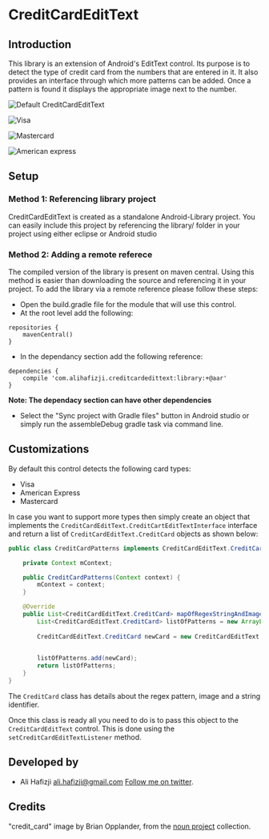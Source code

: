 CreditCardEditText
==================

## Introduction

This library is an extension of Android's EditText control. Its purpose is to detect the type of credit card from the numbers that are entered in it. It also provides an interface through which more patterns can be added. Once a pattern is found it displays the appropriate image next to the number.

![Default CreditCardEditText](https://raw.githubusercontent.com/aliHafizji/CreditCardEditText/master/example/default_creditcard_image.png)

![Visa](https://raw.githubusercontent.com/aliHafizji/CreditCardEditText/master/example/visa_credit_card_image.png)

![Mastercard](https://raw.githubusercontent.com/aliHafizji/CreditCardEditText/master/example/master_card_image.png)

![American express](https://raw.githubusercontent.com/aliHafizji/CreditCardEditText/master/example/american_express_image.png)

## Setup

### Method 1: Referencing library project

CreditCardEditText is created as a standalone Android-Library project. You can easily include this project by referencing the library/ folder in your project using either eclipse or Android studio

### Method 2: Adding a remote referece

The compiled version of the library is present on maven central. Using this method is easier than downloading the source and referencing it in your project. To add the library via a remote reference please follow these steps:

* Open the build.gradle file for the module that will use this control.
* At the root level add the following:

```
repositories {
    mavenCentral()
}
```

* In the dependancy section add the following reference:

```
dependencies {
    compile 'com.alihafizji.creditcardedittext:library:+@aar'
}
```
**Note: The dependacy section can have other dependencies**

* Select the "Sync project with Gradle files" button in Android studio or simply run the assembleDebug gradle task via command line.

## Customizations

By default this control detects the following card types:

* Visa
* American Express
* Mastercard

In case you want to support more types then simply create an object that implements the `CreditCardEditText.CreditCartEditTextInterface` interface and return a list of `CreditCardEditText.CreditCard` objects as shown below:

```java
public class CreditCardPatterns implements CreditCardEditText.CreditCartEditTextInterface {

    private Context mContext;

    public CreditCardPatterns(Context context) {
        mContext = context;
    }

    @Override
    public List<CreditCardEditText.CreditCard> mapOfRegexStringAndImageResourceForCreditCardEditText(CreditCardEditText creditCardEditText) {
        List<CreditCardEditText.CreditCard> listOfPatterns = new ArrayList<CreditCardEditText.CreditCard>();
        
        CreditCardEditText.CreditCard newCard = new CreditCardEditText.CreditCard("^4[0-9]{12}(?:[0-9]{3})?$", mContext.getResources().getDrawable(R.drawable.newcard), "newcard");
        

        listOfPatterns.add(newCard);
        return listOfPatterns;
    }
}
```

The `CreditCard` class has details about the regex pattern, image and a string identifier.

Once this class is ready all you need to do is to pass this object to the `CreditCardEditText` control. This is done using the `setCreditCardEditTextListener` method.

## Developed by

* Ali Hafizji <ali.hafizji@gmail.com>
[Follow me on twitter](https://twitter.com/Ali_hafizji).

## Credits

"credit_card" image by Brian Opplander, from the [noun project](nounproject.com) collection.
